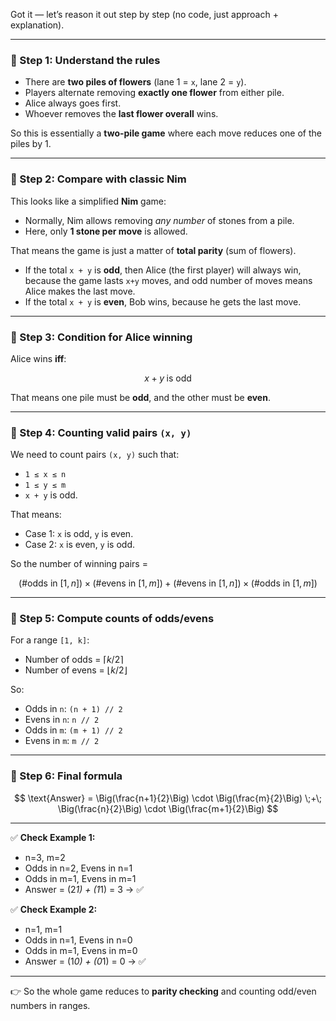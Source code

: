 Got it — let’s reason it out step by step (no code, just approach + explanation).

---

### 🔎 Step 1: Understand the rules

* There are **two piles of flowers** (lane 1 = `x`, lane 2 = `y`).
* Players alternate removing **exactly one flower** from either pile.
* Alice always goes first.
* Whoever removes the **last flower overall** wins.

So this is essentially a **two-pile game** where each move reduces one of the piles by 1.

---

### 🔎 Step 2: Compare with classic Nim

This looks like a simplified **Nim** game:

* Normally, Nim allows removing *any number* of stones from a pile.
* Here, only **1 stone per move** is allowed.

That means the game is just a matter of **total parity** (sum of flowers).

* If the total `x + y` is **odd**, then Alice (the first player) will always win, because the game lasts `x+y` moves, and odd number of moves means Alice makes the last move.
* If the total `x + y` is **even**, Bob wins, because he gets the last move.

---

### 🔎 Step 3: Condition for Alice winning

Alice wins **iff**:

$$
x + y \; \text{is odd}
$$

That means one pile must be **odd**, and the other must be **even**.

---

### 🔎 Step 4: Counting valid pairs `(x, y)`

We need to count pairs `(x, y)` such that:

* `1 ≤ x ≤ n`
* `1 ≤ y ≤ m`
* `x + y` is odd.

That means:

* Case 1: `x` is odd, `y` is even.
* Case 2: `x` is even, `y` is odd.

So the number of winning pairs =

$$
(\#\text{odds in } [1,n]) \times (\#\text{evens in } [1,m]) + (\#\text{evens in } [1,n]) \times (\#\text{odds in } [1,m])
$$

---

### 🔎 Step 5: Compute counts of odds/evens

For a range `[1, k]`:

* Number of odds = $\lceil k/2 \rceil$
* Number of evens = $\lfloor k/2 \rfloor$

So:

* Odds in `n`: `(n + 1) // 2`
* Evens in `n`: `n // 2`
* Odds in `m`: `(m + 1) // 2`
* Evens in `m`: `m // 2`

---

### 🔎 Step 6: Final formula

$$
\text{Answer} = \Big(\frac{n+1}{2}\Big) \cdot \Big(\frac{m}{2}\Big) \;+\; \Big(\frac{n}{2}\Big) \cdot \Big(\frac{m+1}{2}\Big)
$$

---

✅ **Check Example 1:**

* n=3, m=2
* Odds in n=2, Evens in n=1
* Odds in m=1, Evens in m=1
* Answer = (2*1) + (1*1) = 3 → ✅

✅ **Check Example 2:**

* n=1, m=1
* Odds in n=1, Evens in n=0
* Odds in m=1, Evens in m=0
* Answer = (1*0) + (0*1) = 0 → ✅

---

👉 So the whole game reduces to **parity checking** and counting odd/even numbers in ranges.
